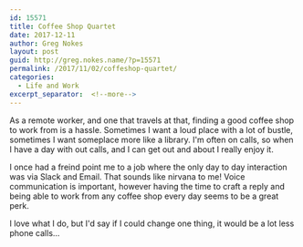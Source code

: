 ```yaml
---
id: 15571
title: Coffee Shop Quartet
date: 2017-12-11
author: Greg Nokes
layout: post
guid: http://greg.nokes.name/?p=15571
permalink: /2017/11/02/coffeshop-quartet/
categories:
  - Life and Work
excerpt_separator:  <!--more-->
---
```

As a remote worker, and one that travels at that, finding a good coffee shop to work from is a hassle. Sometimes I want a loud place with a lot of bustle, sometimes I want someplace more like a library. I'm often on calls, so when I have a day with out calls, and I can get out and about I really enjoy it.
<!--more-->

I once had a freind point me to a job where the only day to day interaction was via Slack and Email. That sounds like nirvana to me! Voice communication is important, however having the time to craft a reply and being able to work from any coffee shop every day seems to be a great perk.

I love what I do, but I'd say if I could change one thing, it would be a lot less phone calls...